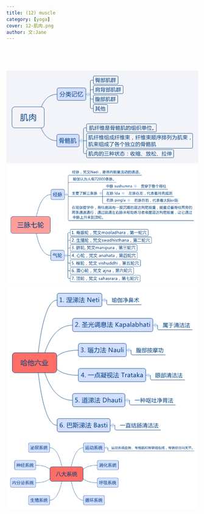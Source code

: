 ```yaml
---
title: (12) muscle 
category: [yoga]
cover: 12-肌肉.png
author: 文:Jane 
---
```


&emsp;&emsp;


&emsp;&emsp;


![muscle](./12-肌肉.png)
![三脉七轮](./14-三脉七轮.png)
![哈他六业](./16-哈他六业.png)
![八大系统](./17-八大系统.png)
      
        
